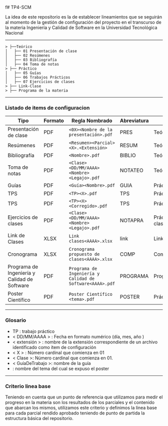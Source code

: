 f# TP4-SCM

La idea de este repositorio es la de establecer lineamientos que se seguirán al momento de la gestión de configuración del proyecto en el transcurso de la materia Ingeniería y Calidad de Software en la Universidad Tecnológica Nacional

---

    > ├──Teórico
    │   ├── 01 Presentación de clase
    │   ├── 02 Resúmenes
    │   ├── 03 Bibliografía
    │   ├── 04 Toma de notas
    > ├── Práctico
    │   ├── 05 Guías
    │   ├── 06 Trabajos Prácticos
    │   ├── 07 Ejercicios de clases
    > ├── Link-Clase
    > ├── Programa de la materia

----
### Listado de items de configuracion
| Tipo             | Formato          | Regla Nombrado                   | Abreviatura | Ubicación Física          |
|------------------|------------------|----------------------------------|-------------|---------------------------|
| Presentación de clase | PDF          | `<0X><Nombre de la presentación>.pdf` | PRES        | Teórico/Presentación      |
| Resúmenes        | PDF              | `<Resumen><Parcial><X>.<Extensión>`  | RESUM       | Teórico/Resúmenes         |
| Bibliografía     | PDF              | `<Nombre>.pdf`                   | BIBLIO      | Teórico/Bibliografía      |
| Toma de notas    | PDF              | `<Clase><DD/MM/AAAA><Nombre><Legajo>.pdf` | NOTATEO | Teórico/Toma de notas    |
| Guías            | PDF              | `<Guía><Nombre>.pdf`             | GUIA        | Práctico/Guías            |
| TPS              | PDF    | `<TP><X>.pdf`                    | TPS         | Práctico/TPS              |
| TPS              | PDF    | `<TP><X><Corregido>.pdf`                    | TPS         | Práctico/TPS              |
| Ejercicios de clases   | PDF              | `<Clase><DD/MM/AAAA><Nombre><Legajo>.pdf` | NOTAPRA | Práctico/Ejercicios de clase    |
| Link de Clases  |  XLSX  | `Link clases<AAAA>.xlsx`           | link | LinkClases/           |
|Cronograma |  XLSX  | `Cronograma propuesto de clases<AAAA>.xlsx`           | COMP        | Complementario/           |
|Programa de Ingeniería y Calidad de Software|  PDF  | `Programa de Ingeniería y Calidad de Software<AAAA>.pdf`           | PROGRAMA      | Programa/           |
|Poster Científico |  PDF  | `Poster Científico <tema>.pdf `           |    POSTER  |Práctico/PosterCientifico         |








---
### Glosario
- TP : trabajo práctico
- < DD/MM/AAAA > : Fecha en formato numérico (día, mes, año )
- < extensión > : nombre de la extensión correspondiente de un archivo identificado como ítem de configuración 
- < X > : Número cardinal que comienza en 01
- < Clase >: Número cardinal que comienza en 01.
- < GuíaDeTrabajo >: nombre de la guía
- <Tema>: nombre del tema del cual se expuso el poster


----
### Criterio linea base
Teniendo en cuenta que un punto de referencia que utilizamos para medir el progreso en la materia son los resultados de los parciales y el contenido que abarcan los mismos, utilizamos este criterio y definimos la línea base para cada parcial rendido aprobado teniendo de punto de partida la estructura básica del repositorio. 



